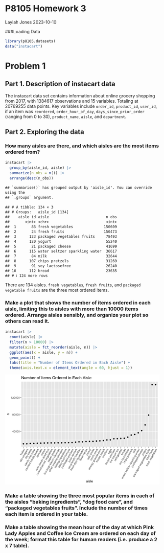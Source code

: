 P8105 Homework 3
================
Laylah Jones
2023-10-10

\###Loading Data

``` r
library(p8105.datasets)
data("instacart")
```

# Problem 1

## Part 1. Description of instacart data

The instacart data set contains information about online grocery
shopping from 2017, with 1384617 observations and 15 variables. Totaling
at 20769255 data points. Key variables include `order_id`, `product_id`,
`user_id`, if an item was `reordered`, `order_hour_of_day`,
`days_since_prior_order` (ranging from 0 to 30), `product_name`,
`aisle`, and `department`.

## Part 2. Exploring the data

### How many aisles are there, and which aisles are the most items ordered from?

``` r
instacart |> 
  group_by(aisle_id, aisle) |> 
  summarize(n_obs = n()) |> 
  arrange(desc(n_obs))
```

    ## `summarise()` has grouped output by 'aisle_id'. You can override using the
    ## `.groups` argument.

    ## # A tibble: 134 × 3
    ## # Groups:   aisle_id [134]
    ##    aisle_id aisle                          n_obs
    ##       <int> <chr>                          <int>
    ##  1       83 fresh vegetables              150609
    ##  2       24 fresh fruits                  150473
    ##  3      123 packaged vegetables fruits     78493
    ##  4      120 yogurt                         55240
    ##  5       21 packaged cheese                41699
    ##  6      115 water seltzer sparkling water  36617
    ##  7       84 milk                           32644
    ##  8      107 chips pretzels                 31269
    ##  9       91 soy lactosefree                26240
    ## 10      112 bread                          23635
    ## # ℹ 124 more rows

There are 134 aisles. `fresh vegetables`, `fresh fruits`, and
`packaged vegetable fruits` are the three most ordered items.

### Make a plot that shows the number of items ordered in each aisle, limiting this to aisles with more than 10000 items ordered. Arrange aisles sensibly, and organize your plot so others can read it.

``` r
instacart |>  
  count(aisle) |> 
  filter(n > 10000) |> 
  mutate(aisle = fct_reorder(aisle, n)) |> 
  ggplot(aes(x = aisle, y = n)) + 
  geom_point() + 
  labs(title = "Number of Items Ordered in Each Aisle") +
  theme(axis.text.x = element_text(angle = 60, hjust = 1))
```

![](p8105_HW3_lsj2122_files/figure-gfm/aisles_plot-1.png)<!-- -->

### Make a table showing the three most popular items in each of the aisles “baking ingredients”, “dog food care”, and “packaged vegetables fruits”. Include the number of times each item is ordered in your table.

### Make a table showing the mean hour of the day at which Pink Lady Apples and Coffee Ice Cream are ordered on each day of the week; format this table for human readers (i.e. produce a 2 x 7 table).
